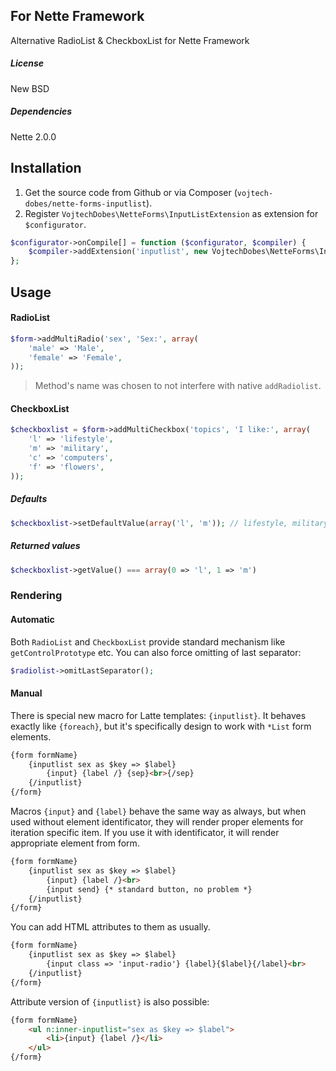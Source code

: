 ## For Nette Framework

Alternative RadioList & CheckboxList for Nette Framework

##### License

New BSD

##### Dependencies

Nette 2.0.0

## Installation

1. Get the source code from Github or via Composer (`vojtech-dobes/nette-forms-inputlist`).
2. Register `VojtechDobes\NetteForms\InputListExtension` as extension for `$configurator`.

```php
$configurator->onCompile[] = function ($configurator, $compiler) {
	$compiler->addExtension('inputlist', new VojtechDobes\NetteForms\InputListExtension);
};
```

## Usage

#### RadioList

```php
$form->addMultiRadio('sex', 'Sex:', array(
	'male' => 'Male',
	'female' => 'Female',
));
```

> Method's name was chosen to not interfere with native `addRadiolist`.

#### CheckboxList

```php
$checkboxlist = $form->addMultiCheckbox('topics', 'I like:', array(
	'l' => 'lifestyle',
	'm' => 'military',
	'c' => 'computers',
	'f' => 'flowers',
));
```

##### Defaults

```php
$checkboxlist->setDefaultValue(array('l', 'm')); // lifestyle, military
```

##### Returned values

```php
$checkboxlist->getValue() === array(0 => 'l', 1 => 'm')
```

### Rendering

#### Automatic

Both `RadioList` and `CheckboxList` provide standard mechanism like `getControlPrototype` etc. You can also force omitting of last separator:

```php
$radiolist->omitLastSeparator();
```

#### Manual

There is special new macro for Latte templates: `{inputlist}`. It behaves exactly like `{foreach}`, but it's specifically design to work with `*List` form elements.

```html
{form formName}
	{inputlist sex as $key => $label}
		{input} {label /} {sep}<br>{/sep}
	{/inputlist}
{/form}
```

Macros `{input}` and `{label}` behave the same way as always, but when used without element identificator, they will render proper elements for iteration specific item. If you use it with identificator, it will render appropriate element from form.

```html
{form formName}
	{inputlist sex as $key => $label}
		{input} {label /}<br>
		{input send} {* standard button, no problem *}
	{/inputlist}
{/form}
```

You can add HTML attributes to them as usually.

```html
{form formName}
	{inputlist sex as $key => $label}
		{input class => 'input-radio'} {label}{$label}{/label}<br>
	{/inputlist}
{/form}
```

Attribute version of `{inputlist}` is also possible:

```html
{form formName}
	<ul n:inner-inputlist="sex as $key => $label">
		<li>{input} {label /}</li>
	</ul>
{/form}
```
